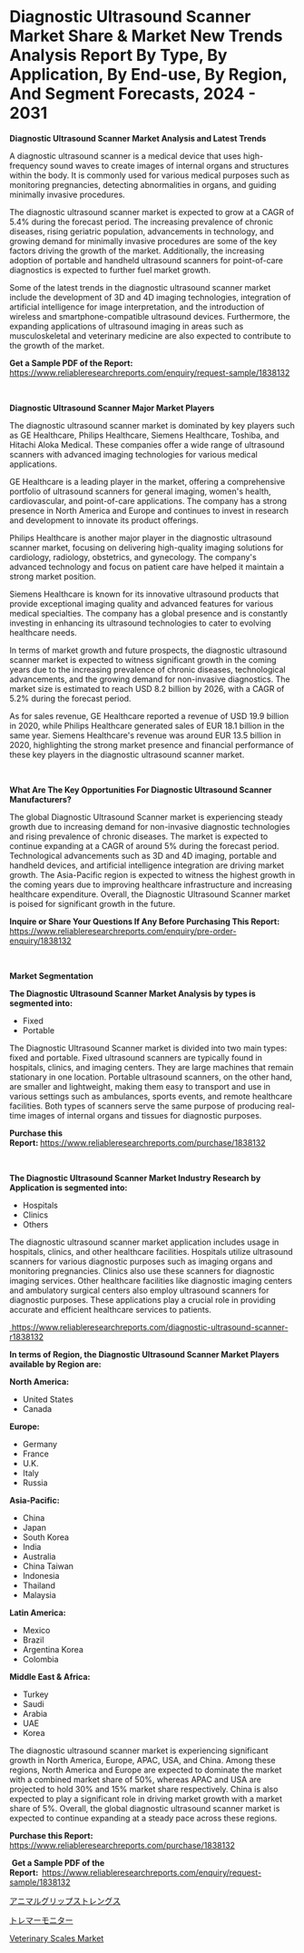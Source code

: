 <p><h1>Diagnostic Ultrasound Scanner Market Share & Market New Trends Analysis Report By Type, By Application, By End-use, By Region, And Segment Forecasts, 2024 - 2031</h1></p><p><strong>Diagnostic Ultrasound Scanner Market Analysis and Latest Trends</strong></p>
<p><p>A diagnostic ultrasound scanner is a medical device that uses high-frequency sound waves to create images of internal organs and structures within the body. It is commonly used for various medical purposes such as monitoring pregnancies, detecting abnormalities in organs, and guiding minimally invasive procedures.</p><p>The diagnostic ultrasound scanner market is expected to grow at a CAGR of 5.4% during the forecast period. The increasing prevalence of chronic diseases, rising geriatric population, advancements in technology, and growing demand for minimally invasive procedures are some of the key factors driving the growth of the market. Additionally, the increasing adoption of portable and handheld ultrasound scanners for point-of-care diagnostics is expected to further fuel market growth.</p><p>Some of the latest trends in the diagnostic ultrasound scanner market include the development of 3D and 4D imaging technologies, integration of artificial intelligence for image interpretation, and the introduction of wireless and smartphone-compatible ultrasound devices. Furthermore, the expanding applications of ultrasound imaging in areas such as musculoskeletal and veterinary medicine are also expected to contribute to the growth of the market.</p></p>
<p><strong>Get a Sample PDF of the Report:&nbsp;</strong> <a href="https://www.reliableresearchreports.com/enquiry/request-sample/1838132">https://www.reliableresearchreports.com/enquiry/request-sample/1838132</a></p>
<p>&nbsp;</p>
<p><strong>Diagnostic Ultrasound Scanner Major Market Players</strong></p>
<p><p>The diagnostic ultrasound scanner market is dominated by key players such as GE Healthcare, Philips Healthcare, Siemens Healthcare, Toshiba, and Hitachi Aloka Medical. These companies offer a wide range of ultrasound scanners with advanced imaging technologies for various medical applications.</p><p>GE Healthcare is a leading player in the market, offering a comprehensive portfolio of ultrasound scanners for general imaging, women's health, cardiovascular, and point-of-care applications. The company has a strong presence in North America and Europe and continues to invest in research and development to innovate its product offerings.</p><p>Philips Healthcare is another major player in the diagnostic ultrasound scanner market, focusing on delivering high-quality imaging solutions for cardiology, radiology, obstetrics, and gynecology. The company's advanced technology and focus on patient care have helped it maintain a strong market position.</p><p>Siemens Healthcare is known for its innovative ultrasound products that provide exceptional imaging quality and advanced features for various medical specialties. The company has a global presence and is constantly investing in enhancing its ultrasound technologies to cater to evolving healthcare needs.</p><p>In terms of market growth and future prospects, the diagnostic ultrasound scanner market is expected to witness significant growth in the coming years due to the increasing prevalence of chronic diseases, technological advancements, and the growing demand for non-invasive diagnostics. The market size is estimated to reach USD 8.2 billion by 2026, with a CAGR of 5.2% during the forecast period.</p><p>As for sales revenue, GE Healthcare reported a revenue of USD 19.9 billion in 2020, while Philips Healthcare generated sales of EUR 18.1 billion in the same year. Siemens Healthcare's revenue was around EUR 13.5 billion in 2020, highlighting the strong market presence and financial performance of these key players in the diagnostic ultrasound scanner market.</p></p>
<p>&nbsp;</p>
<p><strong>What Are The Key Opportunities For Diagnostic Ultrasound Scanner Manufacturers?</strong></p>
<p><p>The global Diagnostic Ultrasound Scanner market is experiencing steady growth due to increasing demand for non-invasive diagnostic technologies and rising prevalence of chronic diseases. The market is expected to continue expanding at a CAGR of around 5% during the forecast period. Technological advancements such as 3D and 4D imaging, portable and handheld devices, and artificial intelligence integration are driving market growth. The Asia-Pacific region is expected to witness the highest growth in the coming years due to improving healthcare infrastructure and increasing healthcare expenditure. Overall, the Diagnostic Ultrasound Scanner market is poised for significant growth in the future.</p></p>
<p><strong>Inquire or Share Your Questions If Any Before Purchasing This Report:</strong> <a href="https://www.reliableresearchreports.com/enquiry/pre-order-enquiry/1838132">https://www.reliableresearchreports.com/enquiry/pre-order-enquiry/1838132</a></p>
<p>&nbsp;</p>
<p><strong>Market Segmentation</strong></p>
<p><strong>The Diagnostic Ultrasound Scanner Market Analysis by types is segmented into:</strong></p>
<p><ul><li>Fixed</li><li>Portable</li></ul></p>
<p><p>The Diagnostic Ultrasound Scanner market is divided into two main types: fixed and portable. Fixed ultrasound scanners are typically found in hospitals, clinics, and imaging centers. They are large machines that remain stationary in one location. Portable ultrasound scanners, on the other hand, are smaller and lightweight, making them easy to transport and use in various settings such as ambulances, sports events, and remote healthcare facilities. Both types of scanners serve the same purpose of producing real-time images of internal organs and tissues for diagnostic purposes.</p></p>
<p><strong>Purchase this Report:&nbsp;</strong><a href="https://www.reliableresearchreports.com/purchase/1838132">https://www.reliableresearchreports.com/purchase/1838132</a></p>
<p>&nbsp;</p>
<p><strong>The Diagnostic Ultrasound Scanner Market Industry Research by Application is segmented into:</strong></p>
<p><ul><li>Hospitals</li><li>Clinics</li><li>Others</li></ul></p>
<p><p>The diagnostic ultrasound scanner market application includes usage in hospitals, clinics, and other healthcare facilities. Hospitals utilize ultrasound scanners for various diagnostic purposes such as imaging organs and monitoring pregnancies. Clinics also use these scanners for diagnostic imaging services. Other healthcare facilities like diagnostic imaging centers and ambulatory surgical centers also employ ultrasound scanners for diagnostic purposes. These applications play a crucial role in providing accurate and efficient healthcare services to patients.</p></p>
<p><a href="https://www.reliableresearchreports.com/diagnostic-ultrasound-scanner-r1838132">&nbsp;https://www.reliableresearchreports.com/diagnostic-ultrasound-scanner-r1838132</a></p>
<p><strong>In terms of Region, the Diagnostic Ultrasound Scanner Market Players available by Region are:</strong></p>
<p>
    <p> <strong> North America: </strong>
        <ul>
            <li>United States</li>
            <li>Canada</li>
        </ul>
        </p> 
    <p> <strong> Europe: </strong>
        <ul>
            <li>Germany</li>
            <li>France</li>
            <li>U.K.</li>
            <li>Italy</li>
            <li>Russia</li>
        </ul>
        </p> 
    <p> <strong> Asia-Pacific: </strong>
        <ul>
            <li>China</li>
            <li>Japan</li>
            <li>South Korea</li>
            <li>India</li>
            <li>Australia</li>
            <li>China Taiwan</li>
            <li>Indonesia</li>
            <li>Thailand</li>
            <li>Malaysia</li>
        </ul>
        </p> 
    <p> <strong> Latin America: </strong>
        <ul>
            <li>Mexico</li>
            <li>Brazil</li>
            <li>Argentina Korea</li>
            <li>Colombia</li>
        </ul>
        </p> 
    <p> <strong> Middle East & Africa: </strong>
        <ul>
            <li>Turkey</li>
            <li>Saudi</li>
            <li>Arabia</li>
            <li>UAE</li>
            <li>Korea</li>
        </ul>
    </p>
    </p>
<p><p>The diagnostic ultrasound scanner market is experiencing significant growth in North America, Europe, APAC, USA, and China. Among these regions, North America and Europe are expected to dominate the market with a combined market share of 50%, whereas APAC and USA are projected to hold 30% and 15% market share respectively. China is also expected to play a significant role in driving market growth with a market share of 5%. Overall, the global diagnostic ultrasound scanner market is expected to continue expanding at a steady pace across these regions.</p></p>
<p><strong>Purchase this Report: </strong><a href="https://www.reliableresearchreports.com/purchase/1838132">https://www.reliableresearchreports.com/purchase/1838132</a></p>
<p>&nbsp;<strong>Get a Sample PDF of the Report:&nbsp;&nbsp;</strong><a href="https://www.reliableresearchreports.com/enquiry/request-sample/1838132">https://www.reliableresearchreports.com/enquiry/request-sample/1838132</a></p>
<p><strong></strong></p>
<p><p><a href="https://github.com/oqoeusbvpadwjs08/Market-Research-Report-List-2/blob/main/645065048852.md">アニマルグリップストレングス</a></p><p><a href="https://github.com/AaronVargas43/Market-Research-Report-List-1/blob/main/873638748853.md">トレマーモニター</a></p><p><a href="https://github.com/susanjprice2023/Market-Research-Report-List-1/blob/main/veterinary-scales-market.md">Veterinary Scales Market</a></p></p>